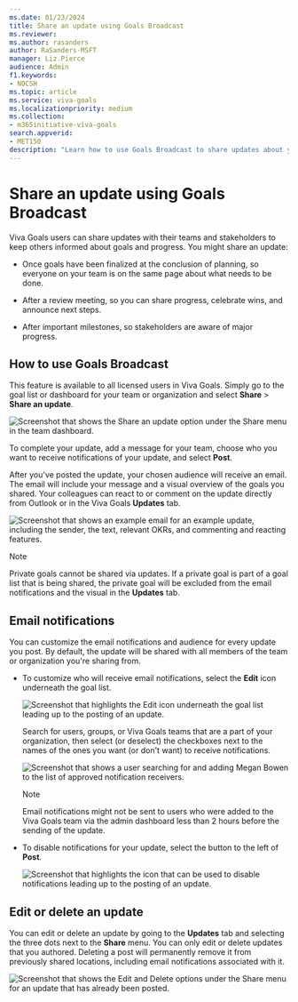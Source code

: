 ```yaml
---
ms.date: 01/23/2024
title: Share an update using Goals Broadcast
ms.reviewer: 
ms.author: rasanders
author: RaSanders-MSFT
manager: Liz.Pierce
audience: Admin
f1.keywords:
- NOCSH
ms.topic: article
ms.service: viva-goals
ms.localizationpriority: medium
ms.collection:  
- m365initiative-viva-goals
search.appverid:
- MET150
description: "Learn how to use Goals Broadcast to share updates about your goals and OKRs."
---
```


# Share an update using Goals Broadcast

Viva Goals users can share updates with their teams and stakeholders to keep others informed about goals and progress. You might share an update:

- Once goals have been finalized at the conclusion of planning, so everyone on your team is on the same page about what needs to be done.

- After a review meeting, so you can share progress, celebrate wins, and announce next steps.

- After important milestones, so stakeholders are aware of major progress.

## How to use Goals Broadcast

This feature is available to all licensed users in Viva Goals. Simply go to the goal list or dashboard for your team or organization and select **Share** > **Share an update**.

![Screenshot that shows the Share an update option under the Share menu in the team dashboard.](..\media\goals\goals-broadcast\share-an-update-entry-point.png)

To complete your update, add a message for your team, choose who you want to receive notifications of your update, and select **Post**.

After you've posted the update, your chosen audience will receive an email. The email will include your message and a visual overview of the goals you shared. Your colleagues can react to or comment on the update directly from Outlook or in the Viva Goals **Updates** tab.

![Screenshot that shows an example email for an example update, including the sender, the text, relevant OKRs, and commenting and reacting features.](..\media\goals\goals-broadcast\mail-image.png)

> [!NOTE]
> Private goals cannot be shared via updates. If a private goal is part of a goal list that is being shared, the private goal will be excluded from the email notifications and the visual in the **Updates** tab.

## Email notifications

You can customize the email notifications and audience for every update you post. By default, the update will be shared with all members of the team or organization you're sharing from.

- To customize who will receive email notifications, select the **Edit** icon underneath the goal list.

    ![Screenshot that highlights the Edit icon underneath the goal list leading up to the posting of an update.](..\media\goals\goals-broadcast\broadcast-edit-icon.png)

    Search for users, groups, or Viva Goals teams that are a part of your organization, then select (or deselect) the checkboxes next to the names of the ones you want (or don't want) to receive notifications.

    ![Screenshot that shows a user searching for and adding Megan Bowen to the list of approved notification receivers.](..\media\goals\goals-broadcast\search-for-users.png)

    > [!NOTE]
    > Email notifications might not be sent to users who were added to the Viva Goals team via the admin dashboard less than 2 hours before the sending of the update.

- To disable notifications for your update, select the button to the left of **Post**.

    ![Screenshot that highlights the icon that can be used to disable notifications leading up to the posting of an update.](..\media\goals\goals-broadcast\disable-email-notifications.png)

## Edit or delete an update

You can edit or delete an update by going to the **Updates** tab and selecting the three dots next to the **Share** menu. You can only edit or delete updates that you authored. Deleting a post will permanently remove it from previously shared locations, including email notifications associated with it.

![Screenshot that shows the Edit and Delete options under the Share menu for an update that has already been posted.](..\media\goals\goals-broadcast\edit-delete.png)
